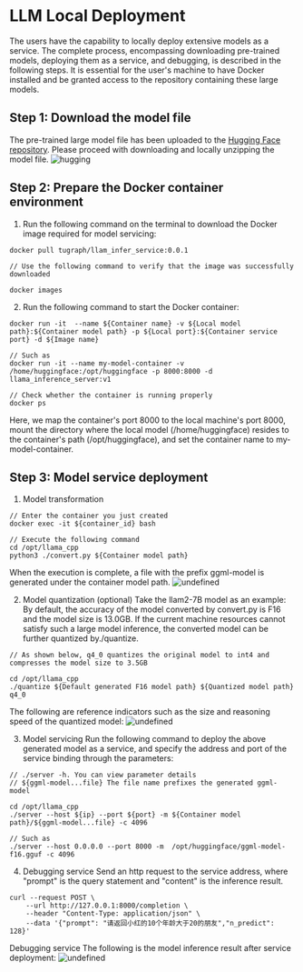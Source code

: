 # LLM Local Deployment
The users have the capability to locally deploy extensive models as a service. The complete process, encompassing downloading pre-trained models, deploying them as a service, and debugging, is described in the following steps. It is essential for the user's machine to have Docker installed and be granted access to the repository containing these large models.
 
 ## Step 1: Download the model file
 The pre-trained large model file has been uploaded to the [Hugging Face repository](https://huggingface.co/tugraph/CodeLlama-7b-GQL-hf). Please proceed with downloading and locally unzipping the model file.
![hugging](../../static/img/llm_hugging_face.png)

 ## Step 2: Prepare the Docker container environment
1. Run the following command on the terminal to download the Docker image required for model servicing:
   
```
docker pull tugraph/llam_infer_service:0.0.1

// Use the following command to verify that the image was successfully downloaded

docker images
```
 
2. Run the following command to start the Docker container:
   
```
docker run -it  --name ${Container name} -v ${Local model path}:${Container model path} -p ${Local port}:${Container service port} -d ${Image name}  

// Such as
docker run -it --name my-model-container -v /home/huggingface:/opt/huggingface -p 8000:8000 -d llama_inference_server:v1

// Check whether the container is running properly
docker ps 
```

Here, we map the container's port 8000 to the local machine's port 8000, mount the directory where the local model (/home/huggingface) resides to the container's path (/opt/huggingface), and set the container name to my-model-container.

## Step 3: Model service deployment
1. Model transformation
```
// Enter the container you just created
docker exec -it ${container_id} bash

// Execute the following command
cd /opt/llama_cpp
python3 ./convert.py ${Container model path}
```
When the execution is complete, a file with the prefix ggml-model is generated under the container model path.
![undefined](../../static/img/llm_ggml_model.png)

2. Model quantization (optional)
Take the llam2-7B model as an example: By default, the accuracy of the model converted by convert.py is F16 and the model size is 13.0GB. If the current machine resources cannot satisfy such a large model inference, the converted model can be further quantized by./quantize.

```
// As shown below, q4_0 quantizes the original model to int4 and compresses the model size to 3.5GB

cd /opt/llama_cpp
./quantize ${Default generated F16 model path} ${Quantized model path} q4_0
```
The following are reference indicators such as the size and reasoning speed of the quantized model:
![undefined](../../static/img/llm_quantization_table.png)

3. Model servicing
Run the following command to deploy the above generated model as a service, and specify the address and port of the service binding through the parameters:
```
// ./server -h. You can view parameter details
// ${ggml-model...file} The file name prefixes the generated ggml-model

cd /opt/llama_cpp
./server --host ${ip} --port ${port} -m ${Container model path}/${ggml-model...file} -c 4096

// Such as
./server --host 0.0.0.0 --port 8000 -m  /opt/huggingface/ggml-model-f16.gguf -c 4096
```

4. Debugging service
Send an http request to the service address, where "prompt" is the query statement and "content" is the inference result.

```
curl --request POST \
    --url http://127.0.0.1:8000/completion \
    --header "Content-Type: application/json" \
    --data '{"prompt": "请返回小红的10个年龄大于20的朋友","n_predict": 128}'
```
Debugging service
The following is the model inference result after service deployment:
![undefined](../../static/img/llm_chat_result.png)
   
   